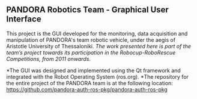 PANDORA Robotics Team - Graphical User Interface
------------------------------------------------

This project is the GUI developed for the monitoring, data acquisition and manipulation of PANDORA's team robotic vehicle, under the aegis of Aristotle University of Thessaloniki. <i>The work presented here is part of the team’s project towards its participation in the Robocup-RoboRescue Competitions, from 2011 onwards.</i> 

*The GUI was designed and implemented using the Qt framework and integrated with the Robot Operating System (ros.org).
*The repository for the entire project of the PANDORA team is at the following location: https://github.com/pandora-auth-ros-pkg/pandora-auth-ros-pkg



